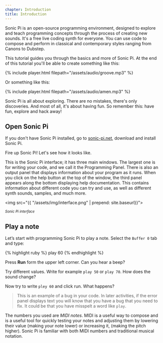 ```yaml
---
chapter: Introduction
title: Introduction
---
```


Sonic Pi is an open-source programming environment, designed to explore and teach programming concepts through the process of creating new sounds. It's a free live coding synth for everyone. You can use code to compose and perform in classical and contemporary styles ranging from Canons to Dubstep.

This tutorial guides you through the basics and more of Sonic Pi. At the end of this tutorial you'll be able to create something like this:

{% include player.html filepath="/assets/audio/groove.mp3" %}

Or something like this:

{% include player.html filepath="/assets/audio/amen.mp3" %}

Sonic Pi is all about exploring. There are no mistakes, there's only discoveries. And most of all, it's about having fun. So remember this: have fun, explore and hack away!

## Open Sonic Pi

If you don't have Sonic Pi installed, go to <a href="http://sonic-pi.net/">sonic-pi.net</a>, download and install Sonic Pi.

Fire up Sonic Pi! Let's see how it looks like.

This is the Sonic Pi interface; it has three main windows. The largest one is for writing your code, and we call it the Programming Panel. There is also an output panel that displays information about your program as it runs. When you click on the help button at the top of the window, the third panel appears along the bottom displaying help documentation. This contains information about different code you can try and use, as well as different synth sounds, samples, and much more.

<img src="{{ "/assets/img/interface.png" | prepend: site.baseurl}}">
<p class="center"><small><i>Sonic Pi interface</i></small></p>

## Play a note

Let’s start with programming Sonic Pi to play a note. Select the `Buffer 0` tab and type:

{% highlight ruby %}
play 60
{% endhighlight %}

Press **Run** form the upper left corner. Can you hear a beep?

Try different values. Write for example `play 50` or `play 70`. How does the sound change?

Now try to write `pley 60` and click run. What happens?

> This is an example of a bug in your code. In later activities, if the error panel displays text you will know that you have a bug that you need to fix. It could be that you have misspelt a word like `play`.

The numbers you used are _MIDI notes_. MIDI is a useful way to compose and is a useful tool for quickly 
testing your notes and adjusting them by lowering their value (making your note lower) or increasing it, (making 
the pitch higher). Sonic Pi is familiar with both MIDI numbers and traditional musical notation.
